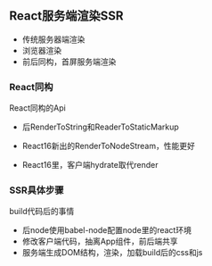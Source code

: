 

## React服务端渲染SSR

+ 传统服务器端渲染
+ 浏览器渲染
+ 前后同构，首屏服务端渲染

### React同构

React同构的Api

+ 后RenderToString和ReaderToStaticMarkup

+ React16新出的RenderToNodeStream，性能更好

+ React16里，客户端hydrate取代render


### SSR具体步骤
build代码后的事情

+ 后node使用babel-node配置node里的react环境
+ 修改客户端代码，抽离App组件，前后端共享
+ 服务端生成DOM结构，渲染，加载build后的css和js




